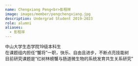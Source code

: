 ```yaml
---
name: Chengxiang Peng<br>彭程祥
image: images/member/pengchengxiang.jpg
description: Undergrad Student 2019-2023
role: alumni
aliases:
  - 彭程祥
---
```


<centre>
中山大学生态学院19级本科生<br>
在课题组内担任“蟹将”一职，快乐、自由且进步，不断点亮技能树<br>
目前研究课题是“红树林螃蟹与肠道微生物的系统发育共生关系研究”
</centre>
